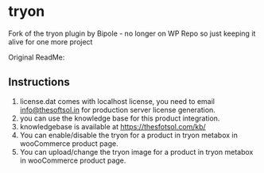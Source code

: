 # tryon
Fork of the tryon plugin by Bipole - no longer on WP Repo so just keeping it alive for one more project


Original ReadMe:

## Instructions

1. license.dat comes with localhost license, you need to email info@thesoftsol.in for production server license generation.
2. you can use the knowledge base for this product integration.
3. knowledgebase is available at https://thesfotsol.com/kb/
4. You can enable/disable the tryon for a product in tryon metabox in wooCommerce product page.
5. You can upload/change the tryon image for a product in tryon metabox in wooCommerce product page.
